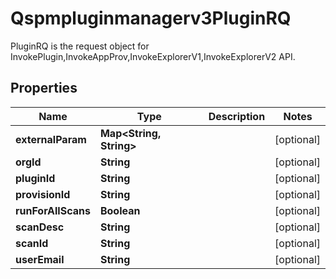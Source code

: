 

# Qspmpluginmanagerv3PluginRQ

PluginRQ is the request object for InvokePlugin,InvokeAppProv,InvokeExplorerV1,InvokeExplorerV2 API.

## Properties

| Name | Type | Description | Notes |
|------------ | ------------- | ------------- | -------------|
|**externalParam** | **Map&lt;String, String&gt;** |  |  [optional] |
|**orgId** | **String** |  |  [optional] |
|**pluginId** | **String** |  |  [optional] |
|**provisionId** | **String** |  |  [optional] |
|**runForAllScans** | **Boolean** |  |  [optional] |
|**scanDesc** | **String** |  |  [optional] |
|**scanId** | **String** |  |  [optional] |
|**userEmail** | **String** |  |  [optional] |



